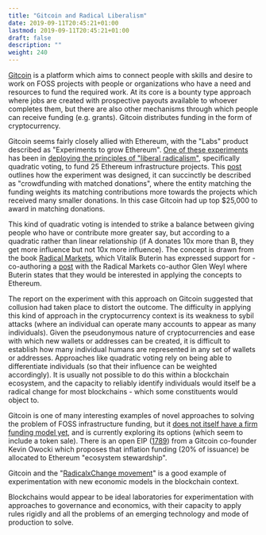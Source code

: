 ```yaml
---
title: "Gitcoin and Radical Liberalism"
date: 2019-09-11T20:45:21+01:00
lastmod: 2019-09-11T20:45:21+01:00
draft: false
description: ""
weight: 240
---
```


[Gitcoin](https://gitcoin.co/) is a platform which aims to connect people with skills and desire to work on FOSS projects with people or organizations who have a need and resources to fund the required work. At its core is a bounty type approach where jobs are created with prospective payouts available to whoever completes them, but there are also other mechanisms through which people can receive funding (e.g. grants). Gitcoin distributes funding in the form of cryptocurrency.

Gitcoin seems fairly closely allied with Ethereum, with the "Labs" product described as "Experiments to grow Ethereum". [One of these experiments](https://gitcoin.co/blog/radical-results-gitcoins-25k-match/) has been in [deploying the principles of "liberal radicalism"](https://papers.ssrn.com/sol3/papers.cfm?abstract_id=3243656), specifically quadratic voting, to fund 25 Ethereum infrastructure projects. This [post](https://medium.com/gitcoin/experiments-with-liberal-radicalism-ad68e02efd4) outlines how the experiment was designed, it can succinctly be described as "crowdfunding with matched donations", where the entity matching the funding weights its matching contributions more towards the projects which received many smaller donations. In this case Gitcoin had up top $25,000 to award in matching donations.

This kind of quadratic voting is intended to strike a balance between giving people who have or contribute more greater say, but according to a quadratic rather than linear relationship (if A donates 10x more than B, they get more influence but not 10x more influence). The concept is drawn from the book [Radical Markets](http://radicalmarkets.com/), which Vitalik Buterin has expressed support for - co-authoring a [post](https://medium.com/@VitalikButerin/liberation-through-radical-decentralization-22fc4bedc2ac) with the Radical Markets co-author Glen Weyl where Buterin states that they would be interested in applying the concepts to Ethereum.

The report on the experiment with this approach on Gitcoin suggested that collusion had taken place to distort the outcome. The difficulty in applying this kind of approach in the cryptocurrency context is its weakness to sybil attacks (where an individual can operate many accounts to appear as many individuals). Given the pseudonymous nature of cryptocurrencies and ease with which new wallets or addresses can be created, it is difficult to establish how many individual humans are represented in any set of wallets or addresses. Approaches like quadratic voting rely on being able to differentiate individuals (so that their influence can be weighted accordingly). It is usually not possible to do this within a blockchain ecosystem, and the capacity to reliably identify individuals would itself be a radical change for most blockchains - which some constituents would object to.

Gitcoin is one of many interesting examples of novel approaches to solving the problem of FOSS infrastructure funding, but it [does not itself have a firm funding model yet](https://gitcoin.co/not_a_token), and is currently exploring its options (which seem to include a token sale). There is an open EIP ([1789](https://github.com/ethereum/EIPs/issues/1789)) from a Gitcoin co-founder Kevin Owocki which proposes that inflation funding (20% of issuance) be allocated to Ethereum "ecosystem stewardship".

Gitcoin and the "[RadicalxChange movement](https://www.coindesk.com/understanding-the-radicalxchange-movement-and-its-cypherpunk-appeal)" is a good example of experimentation with new economic models in the blockchain context.

Blockchains would appear to be ideal laboratories for experimentation with approaches to governance and economics, with their capacity to apply rules rigidly and all the problems of an emerging technology and mode of production to solve.
